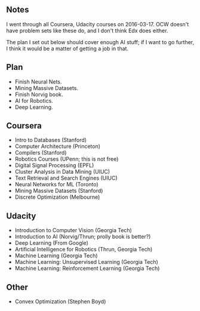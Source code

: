 ## Notes

I went through all Coursera, Udacity courses on 2016-03-17. OCW
doesn't have problem sets like these do, and I don't think Edx does
either.

The plan I set out below should cover enough AI stuff; if I want to go
further, I think it would be a matter of getting a job in that.

## Plan

* Finish Neural Nets.
* Mining Massive Datasets.
* Finish Norvig book.
* AI for Robotics.
* Deep Learning.

## Coursera

* Intro to Databases (Stanford)
* Computer Architecture (Princeton)
* Compilers (Stanford)
* Robotics Courses (UPenn; this is not free)
* Digital Signal Processing (EPFL)
* Cluster Analysis in Data Mining (UIUC)
* Text Retrieval and Search Engines (UIUC)
* Neural Networks for ML (Toronto)
* Mining Massive Datasets (Stanford)
* Discrete Optimization (Melbourne)

## Udacity

* Introduction to Computer Vision (Georgia Tech)
* Introduction to AI (Norvig/Thrun; prolly book is better?)
* Deep Learning (From Google)
* Artificial Intelligence for Robotics (Thrun, Georgia Tech)
* Machine Learning (Georgia Tech)
* Machine Learning: Unsupervised Learning (Georgia Tech)
* Machine Learning: Reinforcement Learning (Georgia Tech)

## Other

* Convex Optimization (Stephen Boyd)
